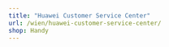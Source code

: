 ```yaml
---
title: "Huawei Customer Service Center"
url: /wien/huawei-customer-service-center/
shop: Handy
---
```

